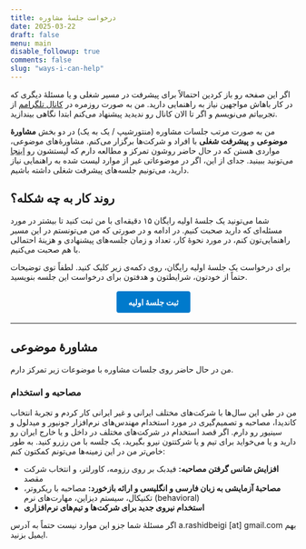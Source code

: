 ```yaml
---
title: درخواست جلسهٔ مشاوره
date: 2025-03-22
draft: false
menu: main
disable_followup: true
comments: false
slug: "ways-i-can-help"
---
```



اگر این صفحه رو باز کردین احتمالاً برای پیشرفت در مسیر شغلی و یا مسئلهٔ دیگری که در کار باهاش مواجهین نیاز به راهنمایی دارید. من به صورت روزمره در [کانال تلگرامم](https://t.me/aminrbg) از تجربیاتم می‌نویسم و اگر تا الان کانال رو ندیدید پیشنهاد می‌کنم ابتدا نگاهی بیندازید.

من به صورت مرتب جلسات مشاوره (منتورشیپ / یک به یک) در دو بخش **مشاورهٔ موضوعی** و **پیشرفت شغلی** با افراد و شرکت‌ها برگزار می‌کنم. مشاورهٔ‌های موضوعی، مواردی هستن که در حال حاضر روشون تمرکز و مطالعه دارم که لیستشون رو [اینجا](#مشاوره-موضوعی) می‌تونید ببینید. جدای از این، اگر در موضوعاتی غیر از موارد لیست شده به راهنمایی نیاز دارید، می‌تونیم جلسه‌های پیشرفت شغلی داشته باشیم.

## روند کار به چه شکله؟
شما می‌تونید یک جلسهٔ اولیه رایگان ۱۵ دقیقه‌ای با من ثبت کنید تا بیشتر در مورد مسئله‌ای که دارید صحبت کنیم. در ادامه و در صورتی که من می‌تونستم در این مسیر راهنمایی‌تون کنم، در مورد نحوهٔ کار، تعداد و زمان جلسه‌های پیشنهادی و هزینهٔ احتمالی با هم صحبت می‌کنیم.

برای درخواست یک جلسهٔ اولیه رایگان، روی دکمه‌ی زیر کلیک کنید. لطفاً توی توضیحات حتماً از خودتون، شرایطتون و هدفتون برای درخواست این جلسه بنویسید.
<div style="text-align: center; margin: 2em 0;">
  <a href="https://calendar.app.google/ptdKyDee1FZfkBds5" style="background: #007acc; color: #fff; padding: 0.75em 1.5em; text-decoration: none; border-radius: 4px; font-weight: bold;">ثبت جلسهٔ اولیه</a>
</div>

---
## مشاورهٔ موضوعی
من در حال حاضر روی جلسات مشاوره با موضوعات زیر تمرکز دارم.
### مصاحبه و استخدام
من در طی این سال‌ها با شرکت‌های مختلف ایرانی و غیر ایرانی کار کردم و تجربهٔ انتخاب کاندیدا، مصاحبه و تصمیم‌گیری در مورد استخدام مهند‌س‌های نرم‌افزار جونیور و میدلول و سینیور رو دارم. اگر قصد استخدام در شرکت‌های مختلف در داخل و یا خارج ایران رو دارید و یا می‌خواید برای تیم و یا شرکتتون نیرو بگیرید، یک جلسه با من رزرو کنید. به طور خاص‌تر من در این زمینه‌ها می‌تونم کمکتون کنم:
- **افزایش شانس گرفتن مصاحبه:** فیدبک بر روی رزومه، کاورلتر، و انتخاب شرکت مقصد
- **مصاحبهٔ آزمایشی به زبان فارسی و انگلیسی و ارائه بازخورد:** مصاحبه با ریکروتر، تکنیکال، سیستم دیزاین، مهارت‌های نرم (behavioral)
- **استخدام نیروی جدید برای شرکت‌ها و تیم‌های نرم‌افزاری**

اگر مسئلهٔ شما جزو این موارد نیست حتماً به آدرس a.rashidbeigi [at] gmail.com بهم ایمیل بزنید.